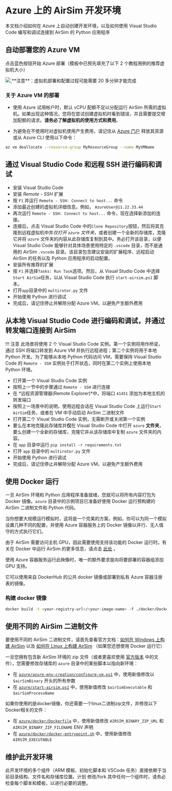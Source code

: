 # Azure 上的 AirSim 开发环境

本文档介绍如何在 Azure 上自动创建开发环境，以及如何使用 Visual Studio Code 编写和调试连接到 AirSim 的 Python 应用程序

## 自动部署您的 Azure VM

点击蓝色按钮开始 Azure 部署（模板中已预先填充了以下 2 个教程用例的推荐虚拟机大小）


<a href="https://aka.ms/AA8umgt" target="_blank">
    <img src="https://azuredeploy.net/deploybutton.png"/>
</a>  
**注意**：虚拟机部署和配置过程可能需要 20 多分钟才能完成

### 关于 Azure VM 的部署
- 使用 Azure 试用帐户时，默认 vCPU 配额不足以分配运行 AirSim 所需的虚拟机。如果出现这种情况，您将在尝试创建虚拟机时看到错误，并且需要提交增加配额的请求。**请务必了解虚拟机的使用方式和费用**。

- 为避免在不使用时对虚拟机使用产生费用，请记住从 [Azure 门户](https://portal.azure.com) 释放其资源或从 Azure CLI 使用以下命令：
```bash
az vm deallocate --resource-group MyResourceGroup --name MyVMName
```

## 通过 Visual Studio Code 和远程 SSH 进行编码和调试
- 安装 Visual Studio Code
- 安装 *Remote - SSH* 扩展
- 按 `F1` 并运行 `Remote - SSH: Connect to host...` 命令
- 添加最近创建的虚拟机详细信息。例如， `AzureUser@11.22.33.44`
- 再次运行 `Remote - SSH: Connect to host...` 命令，现在选择新添加的连接。
- 连接后，点击 Visual Studio Code 中的`Clone Repository`按钮，然后将其克隆到远程虚拟机中并*仅打开 `azure` 文件夹*，或者创建一个全新的存储库，克隆它并将 `azure` 文件夹的内容从此存储库复制到其中。务必打开该目录，以便 Visual Studio Code 能够针对具体场景使用特定的 `.vscode` 目录，而不是通用的 AirSim `.vscode` 目录。该目录包含建议安装的扩展程序、远程启动 AirSim 的任务以及 Python 应用程序的启动配置。
- 安装所有推荐的扩展
- 按 `F1` 并选择`Tasks: Run Task`选项。然后，从 Visual Studio Code 中选择`Start AirSim`任务，以从 Visual Studio Code 执行 `start-airsim.ps1` 脚本。
- 打开`app`目录中的 `multirotor.py` 文件
- 开始使用 Python 进行调试
- 完成后，请记住停止并解除分配 Azure VM，以避免产生额外费用

## 从本地 Visual Studio Code 进行编码和调试，并通过转发端口连接到 AirSim

!!! 注意
    此场景将使用 2 个 Visual Studio Code 实例。第一个实例将用作桥梁，通过 SSH 将端口转发到 Azure VM 并执行远程进程；第二个实例将用于本地 Python 开发。为了能够从本地 Python 代码访问 VM，需要保持 Visual Studio Code 的 `Remote - SSH` 实例处于打开状态，同时在第二个实例上使用本地 Python 环境。


- 打开第一个 Visual Studio Code 实例
- 按照上一节中的步骤通过 `Remote - SSH` 进行连接 
- 在 *远程资源管理器(Remote Explorer)*中，将端口 `41451` 添加为本地主机的转发端口
- 按照上一场景中的说明，使用远程会话在 Visual Studio Code 上运行`Start AirSim`任务，或者在 VM 中手动启动 AirSim 二进制文件
- 打开第二个 Visual Studio Code 实例，无需断开或关闭第一个实例
- 要么在本地克隆此存储库并**仅**在 Visual Studio Code 中打开 `azure` **文件夹**，要么创建一个全新的存储库，克隆它并从该存储库中复制 `azure` 文件夹的内容。
- 在 `app` 目录中运行 `pip install -r requirements.txt` 
- 打开 `app` 目录中的 `multirotor.py` 文件
- 开始使用 Python 进行调试
- 完成后，请记住停止并解除分配 Azure VM，以避免产生额外费用

## 使用 Docker 运行

一旦 AirSim 环境和 Python 应用程序准备就绪，您就可以将所有内容打包为 Docker 镜像。`azure` 目录中的示例项目已准备好使用 Docker 运行预构建的 AirSim 二进制文件和 Python 代码。


当你想要大规模运行模拟时，这将是一个完美的方案。例如，你可以为同一个模拟设置几种不同的配置，并使用 Azure 容器服务上的 Docker 镜像以并行、无人值守的方式执行它们。


由于 AirSim 需要访问主机 GPU，因此需要使用支持该功能的 Docker 运行时。有关在 Docker 中运行 AirSim 的更多信息，请点击 [此处](docker_ubuntu.md) 。


使用 Azure 容器服务运行此映像时，唯一的额外要求是向将要部署的容器组添加 GPU 支持。


它可以使用来自 DockerHub 的公共 docker 镜像或部署到私有 Azure 容器注册表的镜像。


### 构建 docker 镜像

```bash
docker build -t <your-registry-url>/<your-image-name> -f ./docker/Dockerfile .`
```

## 使用不同的 AirSim 二进制文件

要使用不同的 AirSim 二进制文件，请首先查看官方文档：[如何在 Windows 上构建 AirSim](build_windows.md)  以及 [如何在 Linux 上构建 AirSim](build_linux.md) （如果您还想使用 Docker 运行它）


一旦您拥有包含新 AirSim 环境的 zip 文件（或者更喜欢使用 [官方版本](https://github.com/OpenHUTB/air/releases) 中的文件），您需要修改存储库的 `azure` 目录中的某些脚本以指向新环境：
- 在 [`azure/azure-env-creation/configure-vm.ps1`](https://github.com/microsoft/AirSim/blob/main/azure/azure-env-creation/configure-vm.ps1) 中，使用新值修改以 `$airSimBinary` 开头的所有参数
- 在 [`azure/start-airsim.ps1`](https://github.com/microsoft/AirSim/blob/main/azure/start-airsim.ps1) 中，使用新值修改 `$airSimExecutable` 和 `$airSimProcessName`


如果你使用的是docker镜像，你还需要一个linux二进制zip文件，并修改以下Docker相关的文件：
- 在 [`azure/docker/Dockerfile`](https://github.com/microsoft/AirSim/blob/main/azure/docker/Dockerfile) 中，使用新值修改 `AIRSIM_BINARY_ZIP_URL` 和 `AIRSIM_BINARY_ZIP_FILENAME` ENV 声明
- 在 [`azure/docker/docker-entrypoint.sh`](https://github.com/microsoft/AirSim/blob/main/azure/docker/docker-entrypoint.sh) 中，使用新值修改 `AIRSIM_EXECUTABLE`


## 维护此开发环境

此开发环境的多个组件（ARM 模板、初始化脚本和 VSCode 任务）直接依赖于当前目录结构、文件名和存储库位置。计划 修改/fork 其中任何一个组件时，请务必检查每个脚本和模板，以进行必要的调整。
